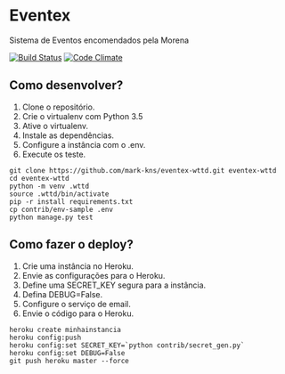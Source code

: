 # Eventex

Sistema de Eventos encomendados pela Morena

[![Build Status](https://travis-ci.org/mark-kns/eventex-wttd.svg?branch=master)](https://travis-ci.org/mark-kns/eventex-wttd)
[![Code Climate](https://codeclimate.com/repos/56882e3590f38e03980003b5/badges/df463fa162f395c2a056/gpa.svg)](https://codeclimate.com/repos/56882e3590f38e03980003b5/feed)

## Como desenvolver?

1. Clone o repositório.
2. Crie o virtualenv com Python 3.5
3. Ative o virtualenv.
4. Instale as dependências.
5. Configure a instância com o .env. 
6. Execute os teste.

```console
git clone https://github.com/mark-kns/eventex-wttd.git eventex-wttd
cd eventex-wttd
python -m venv .wttd
source .wttd/bin/activate
pip -r install requirements.txt
cp contrib/env-sample .env
python manage.py test
```



## Como fazer o deploy?

1. Crie uma instância no Heroku.
2. Envie as configurações para o Heroku.
3. Define uma SECRET_KEY segura para a instância.
4. Defina DEBUG=False.
5. Configure o serviço de email.
6. Envie o código para o Heroku.

```console
heroku create minhainstancia
heroku config:push
heroku config:set SECRET_KEY=`python contrib/secret_gen.py`
heroku config:set DEBUG=False
git push heroku master --force
```
